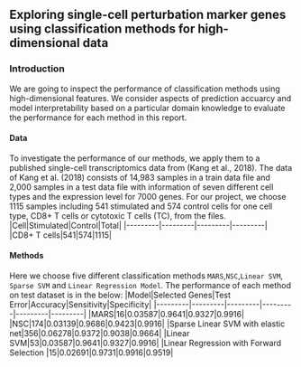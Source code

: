 ## Exploring single-cell perturbation marker genes using classification methods for high-dimensional data

### Introduction
We are going to inspect the performance of classification methods using high-dimensional features.
We consider aspects of prediction accuarcy and model interpretability based on a particular domain knowledge to
evaluate the performance for each method in this report.

#### Data
To investigate the performance of our methods, we apply them to a published single-cell transcriptomics data
from (Kang et al., 2018). The data of Kang et al. (2018) consists of 14,983 samples in a train data file and 2,000
samples in a test data file with information of seven different cell types and the expression level for 7000 genes.
For our project, we choose 1115 samples including 541 stimulated and 574 control cells for one cell type, CD8+ T
cells or cytotoxic T cells (TC), from the files.
|Cell|Stimulated|Control|Total|
|---------|---------|---------|---------|
|CD8+ T cells|541|574|1115|

#### Methods
Here we choose five different classification methods `MARS`,`NSC`,`Linear SVM`, `Sparse SVM` and `Linear Regression Model`.
The performance of each method on test dataset is in the below:
|Model|Selected Genes|Test Error|Accuracy|Sensitivity|Specificity|
|---------|---------|---------|---------|---------|---------|
|MARS|16|0.03587|0.9641|0.9327|0.9916|
|NSC|174|0.03139|0.9686|0.9423|0.9916|
|Sparse Linear SVM with elastic net|356|0.06278|0.9372|0.9038|0.9664|
|Linear SVM|53|0.03587|0.9641|0.9327|0.9916|
|Linear Regression with Forward Selection |15|0.02691|0.9731|0.9916|0.9519|
